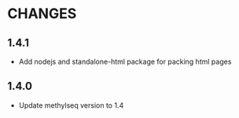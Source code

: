 # CHANGES

## 1.4.1

* Add nodejs and standalone-html package for packing html pages

## 1.4.0

* Update methylseq version to 1.4
